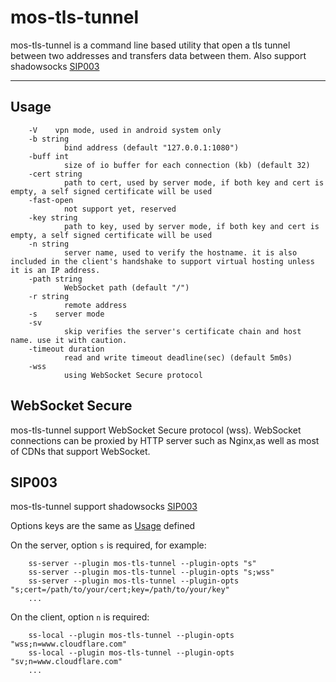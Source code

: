 # mos-tls-tunnel

mos-tls-tunnel is a command line based utility that open a tls tunnel between two addresses and transfers data between them. Also support shadowsocks [SIP003](https://shadowsocks.org/en/spec/Plugin.html)

---

## Usage

        -V    vpn mode, used in android system only
        -b string
                bind address (default "127.0.0.1:1080")
        -buff int
                size of io buffer for each connection (kb) (default 32)
        -cert string
                path to cert, used by server mode, if both key and cert is empty, a self signed certificate will be used
        -fast-open
                not support yet, reserved
        -key string
                path to key, used by server mode, if both key and cert is empty, a self signed certificate will be used
        -n string
                server name, used to verify the hostname. it is also included in the client's handshake to support virtual hosting unless it is an IP address.
        -path string
                WebSocket path (default "/")
        -r string
                remote address
        -s    server mode
        -sv
                skip verifies the server's certificate chain and host name. use it with caution.
        -timeout duration
                read and write timeout deadline(sec) (default 5m0s)
        -wss
                using WebSocket Secure protocol

## WebSocket Secure

mos-tls-tunnel support WebSocket Secure protocol (wss). WebSocket connections can be proxied by HTTP server such as Nginx,as well as most of CDNs that support WebSocket.

## SIP003

mos-tls-tunnel support shadowsocks [SIP003](https://shadowsocks.org/en/spec/Plugin.html)

Options keys are the same as [Usage](#usage) defined

On the server, option `s` is required, for example:

        ss-server --plugin mos-tls-tunnel --plugin-opts "s"
        ss-server --plugin mos-tls-tunnel --plugin-opts "s;wss"
        ss-server --plugin mos-tls-tunnel --plugin-opts "s;cert=/path/to/your/cert;key=/path/to/your/key"
        ...

On the client, option `n` is required:

        ss-local --plugin mos-tls-tunnel --plugin-opts "wss;n=www.cloudflare.com"
        ss-local --plugin mos-tls-tunnel --plugin-opts "sv;n=www.cloudflare.com"
        ...
